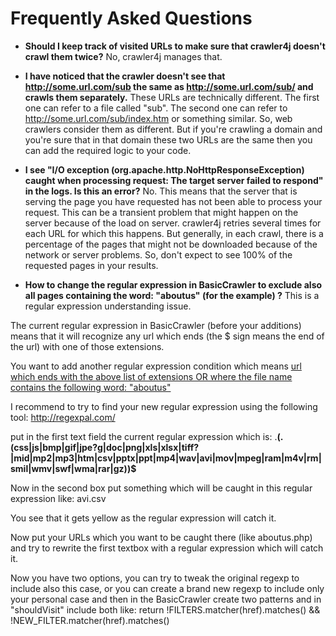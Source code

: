 # Frequently Asked Questions #

  * **Should I keep track of visited URLs to make sure that crawler4j doesn't crawl them twice?** No, crawler4j manages that.

  * **I have noticed that the crawler doesn't see that http://some.url.com/sub the same as http://some.url.com/sub/ and crawls them separately.** These URLs are technically different. The first one can refer to a file called "sub". The second one can refer to http://some.url.com/sub/index.htm or something similar. So, web crawlers consider them as different. But if you're crawling a domain and you're sure that in that domain these two URLs are the same then you can add the required logic to your code.

  * **I see "I/O exception (org.apache.http.NoHttpResponseException) caught when processing request: The target server failed to respond" in the logs. Is this an error?** No. This means that the server that is serving the page you have requested has not been able to process your request. This can be a transient problem that might happen on the server because of the load on server. crawler4j retries several times for each URL for which this happens. But generally, in each crawl, there is a percentage of the pages that might not be downloaded because of the network or server problems. So, don't expect to see 100% of the requested pages in your results.

  * **How to change the regular expression in BasicCrawler to exclude also all pages containing the word: "aboutus" (for the example) ?** This is a regular expression understanding issue.

The current regular expression in BasicCrawler (before your additions) means that it will recognize any url which ends (the $ sign means the end of the url) with one of those extensions.

You want to add another regular expression condition which means [url which ends with the above list of extensions OR where the file name contains the following word: "aboutus"](any.md)


I recommend to try to find your new regular expression using the following tool:
http://regexpal.com/

put in the first text field the current regular expression which is:
.**(\.(css|js|bmp|gif|jpe?g|doc|png|xls|xlsx|tiff?|mid|mp2|mp3|htm|csv|pptx|ppt|mp4|wav|avi|mov|mpeg|ram|m4v|rm|smil|wmv|swf|wma|rar|gz))$**

Now in the second box put something which will be caught in this regular expression like: avi.csv

You see that it gets yellow as the regular expression will catch it.


Now put your URLs which you want to be caught there (like aboutus.php) and try to rewrite the first textbox with a regular expression which will catch it.

Now you have two options, you can try to tweak the original regexp to include also this case, or you can create a brand new regexp to include only your personal case and then in the BasicCrawler create two patterns and in "shouldVisit" include both like: return !FILTERS.matcher(href).matches() && !NEW\_FILTER.matcher(href).matches()